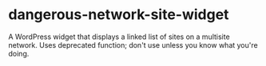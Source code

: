 dangerous-network-site-widget
=============================

A WordPress widget that displays a linked list of sites on a multisite network. Uses deprecated function; don't use unless you know what you're doing.